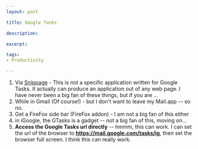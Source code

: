 ```yaml
---
layout: post

title: Google Tasks

description: 

excerpt: 

tags:
- Productivity

---
```




1. Via [Snippage](http://snippage.gabocorp.com) - This is not a specific application written for Google Tasks. It actually can produce an application out of any web page. I have never been a big fan of these things, but if you are ...
2. While in Gmail (Of course!) - but I don't want to leave my Mail.app -- so no.
3. Get a FireFox side bar (FireFox addon) - I am not a big fan of this either
4. in iGoogle, the GTasks is a gadget -- not a big fan of this, moving on...
5. **Access the Google Tasks url directly** -- hmmm, this can work. I can set the url of the browser to **https://mail.google.com/tasks/ig**, then set the browser full screen. I think this can really work.  

